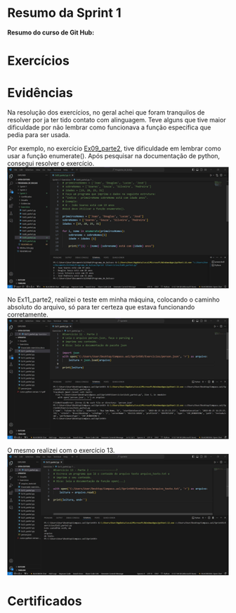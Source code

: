 # Resumo da Sprint 1


**Resumo do curso de Git Hub:**



# Exercícios


# Evidências
Na resolução dos exercícios, no geral achei que foram tranquilos de resolver por ja ter tido contato com alinguagem. Teve alguns que tive maior dificuldade por não lembrar como funcionava a função especifica que pedia para ser usada.

Por exemplo, no exercício  [Ex09_parte2](../Sprint%203/Exercícios/Ex09_parte2.py), tive dificuldade em lembrar como usar a função enumerate(). Após pesquisar na documentação de python, consegui resolver o exercício.
![Ex09](../Sprint%203/Evidencias/Ex09_Parte2.jpg)


No Ex11_parte2, realizei o teste em minha máquina, colocando o caminho absoluto do arquivo, só para ter certeza que estava funcionando corretamente.
![Ex11](../Sprint%203/Evidencias/Ex11_parte2.jpg)

O mesmo realizei com o exercício 13.
![Ex13](../Sprint%203/Evidencias/Ex13_parte2.jpg)





# Certificados


